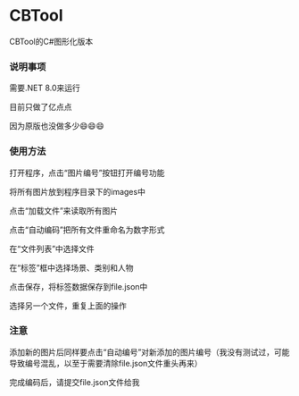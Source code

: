 ﻿# CBTool

CBTool的C#图形化版本

### 说明事项

需要.NET 8.0来运行



目前只做了亿点点

因为原版也没做多少😄😄😄



### 使用方法

打开程序，点击“图片编号”按钮打开编号功能

将所有图片放到程序目录下的images中

点击“加载文件”来读取所有图片

点击“自动编码”把所有文件重命名为数字形式

在“文件列表”中选择文件

在“标签”框中选择场景、类别和人物

点击保存，将标签数据保存到file.json中

选择另一个文件，重复上面的操作



### 注意

添加新的图片后同样要点击“自动编号”对新添加的图片编号（我没有测试过，可能导致编号混乱，以至于需要清除file.json文件重头再来）

完成编码后，请提交file.json文件给我